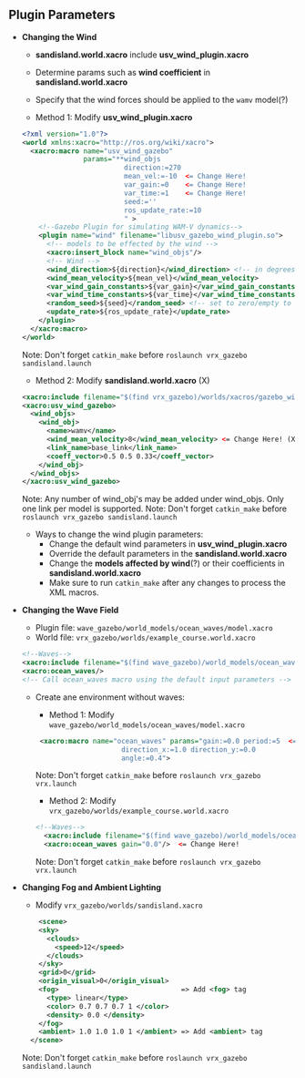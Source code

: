 ## Plugin Parameters

* __Changing the Wind__
  * __sandisland.world.xacro__ include __usv_wind_plugin.xacro__
  * Determine params such as __wind coefficient__ in __sandisland.world.xacro__
  * Specify that the wind forces should be applied to the `wamv` model(?)

  * Method 1: Modify __usv_wind_plugin.xacro__
  ```xml
  <?xml version="1.0"?>
  <world xmlns:xacro="http://ros.org/wiki/xacro">
    <xacro:macro name="usv_wind_gazebo"
                 params="**wind_objs
                           direction:=270
                           mean_vel:=-10  <= Change Here!
                           var_gain:=0    <= Change Here!
                           var_time:=1    <= Change Here!
                           seed:=''
                           ros_update_rate:=10
                           " >
      <!--Gazebo Plugin for simulating WAM-V dynamics-->
      <plugin name="wind" filename="libusv_gazebo_wind_plugin.so">
        <!-- models to be effected by the wind -->
        <xacro:insert_block name="wind_objs"/>
        <!-- Wind -->
        <wind_direction>${direction}</wind_direction> <!-- in degrees -->
        <wind_mean_velocity>${mean_vel}</wind_mean_velocity>
        <var_wind_gain_constants>${var_gain}</var_wind_gain_constants>
        <var_wind_time_constants>${var_time}</var_wind_time_constants>
        <random_seed>${seed}</random_seed> <!-- set to zero/empty to randomize -->
        <update_rate>${ros_update_rate}</update_rate>
      </plugin>
    </xacro:macro>
  </world>
  ```
  Note: Don't forget `catkin_make` before `roslaunch vrx_gazebo sandisland.launch`

  * Method 2: Modify __sandisland.world.xacro__ (X)
  ```xml
  <xacro:include filename="$(find vrx_gazebo)/worlds/xacros/gazebo_wind_plugin.xacro"/>
  <xacro:usv_wind_gazebo>
    <wind_objs>
      <wind_obj>         
        <name>wamv</name>
        <wind_mean_velocity>8</wind_mean_velocity> <= Change Here! (X)
        <link_name>base_link</link_name>
        <coeff_vector>0.5 0.5 0.33</coeff_vector>
      </wind_obj>
    </wind_objs>
  </xacro:usv_wind_gazebo>
  ```
  Note: Any number of wind_obj's may be added under wind_objs. Only one link per model is supported.
  Note: Don't forget `catkin_make` before `roslaunch vrx_gazebo sandisland.launch`

  
  * Ways to change the wind plugin parameters:
    * Change the default wind parameters in __usv_wind_plugin.xacro__
    * Override the default parameters in the __sandisland.world.xacro__
    * Change the __models affected by wind__(?) or their coefficients in __sandisland.world.xacro__
    * Make sure to run `catkin_make` after any changes to process the XML macros.
    
* __Changing the Wave Field__
  * Plugin file: `wave_gazebo/world_models/ocean_waves/model.xacro`
  * World file: `vrx_gazebo/worlds/example_course.world.xacro`
  ```xml
  <!--Waves-->
  <xacro:include filename="$(find wave_gazebo)/world_models/ocean_waves/model.xacro"/>
  <xacro:ocean_waves/>  
  <!-- Call ocean_waves macro using the default input parameters -->
  ```
  
  * Create ane environment without waves:
    * Method 1: Modify `wave_gazebo/world_models/ocean_waves/model.xacro`
    ```xml
     <xacro:macro name="ocean_waves" params="gain:=0.0 period:=5  <= Set gain to zero
                         direction_x:=1.0 direction_y:=0.0
                         angle:=0.4">
    ```
    Note: Don't forget `catkin_make` before `roslaunch vrx_gazebo vrx.launch`

    
    * Method 2: Modify `vrx_gazebo/worlds/example_course.world.xacro`
    ```xml
    <!--Waves-->
      <xacro:include filename="$(find wave_gazebo)/world_models/ocean_waves/model.xacro"/>
      <xacro:ocean_waves gain="0.0"/>  <= Change Here!
    ```
    Note: Don't forget `catkin_make` before `roslaunch vrx_gazebo vrx.launch`
    
* __Changing Fog and Ambient Lighting__
  * Modify `vrx_gazebo/worlds/sandisland.xacro`
  ```xml
      <scene>
      <sky>
        <clouds>
          <speed>12</speed>
        </clouds>
      </sky>
      <grid>0</grid>
      <origin_visual>0</origin_visual>
      <fog>                              => Add <fog> tag
        <type> linear</type>
        <color> 0.7 0.7 0.7 1 </color>
        <density> 0.0 </density>
      </fog>
      <ambient> 1.0 1.0 1.0 1 </ambient> => Add <ambient> tag
    </scene>
  ```
  Note: Don't forget `catkin_make` before `roslaunch vrx_gazebo sandisland.launch`
